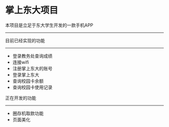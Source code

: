 # 掌上东大项目
本项目是立足于东大学生开发的一款手机APP
***

目前已经实现的功能
***
+ 登录教务处查询成绩
+ 连接wifi
+ 注册掌上东大的账号
+ 登录掌上东大
+ 查询校园卡余额
+ 查询校园卡使用记录

正在开发的功能
***
+ 圈存机取款功能
+ 页面美化


